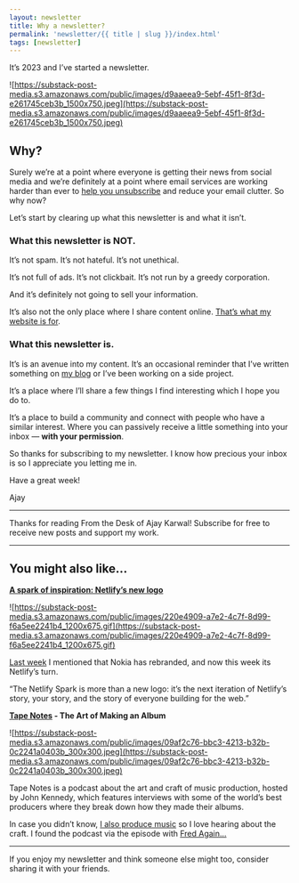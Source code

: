 ```yaml
---
layout: newsletter
title: Why a newsletter?
permalink: 'newsletter/{{ title | slug }}/index.html'
tags: [newsletter]
---
```


It’s 2023 and I’ve started a newsletter.

![https://substack-post-media.s3.amazonaws.com/public/images/d9aaeea9-5ebf-45f1-8f3d-e261745ceb3b_1500x750.jpeg](https://substack-post-media.s3.amazonaws.com/public/images/d9aaeea9-5ebf-45f1-8f3d-e261745ceb3b_1500x750.jpeg)

## Why?

Surely we’re at a point where everyone is getting their news from social media and we’re definitely at a point where email services are working harder than ever to [help you unsubscribe](https://9to5google.com/2022/06/01/how-to-easily-unsubscribe-from-marketing-emails-right-in-gmail/) and reduce your email clutter. So why now?

Let’s start by clearing up what this newsletter is and what it isn’t.

### What this newsletter is NOT.

It’s not spam. It’s not hateful. It’s not unethical.

It’s not full of ads. It’s not clickbait. It’s not run by a greedy corporation.

And it’s definitely not going to sell your information.

It’s also not the only place where I share content online. [That’s what my website is for](https://ajaykarwal.com/).

### What this newsletter is.

It’s is an avenue into my content. It’s an occasional reminder that I’ve written something on [my blog](https://ajaykarwal.com/blog/) or I’ve been working on a side project.

It’s a place where I’ll share a few things I find interesting which I hope you do to.

It’s a place to build a community and connect with people who have a similar interest. Where you can passively receive a little something into your inbox — **with your permission**.

So thanks for subscribing to my newsletter. I know how precious your inbox is so I appreciate you letting me in.

Have a great week!

Ajay

---

Thanks for reading From the Desk of Ajay Karwal! Subscribe for free to receive new posts and support my work.

---

## You might also like…

**[A spark of inspiration: Netlify’s new logo](https://www.netlify.com/blog/netlify-new-logo/)**

![https://substack-post-media.s3.amazonaws.com/public/images/220e4909-a7e2-4c7f-8d99-f6a5ee2241b4_1200x675.gif](https://substack-post-media.s3.amazonaws.com/public/images/220e4909-a7e2-4c7f-8d99-f6a5ee2241b4_1200x675.gif)

[Last week](https://ajaykarwal.substack.com/p/raised-by-books) I mentioned that Nokia has rebranded, and now this week its Netlify’s turn.

“The Netlify Spark is more than a new logo: it’s the next iteration of Netlify’s story, your story, and the story of everyone building for the web.”

**[Tape Notes](https://tapenotes.co.uk/) - The Art of Making an Album**

![https://substack-post-media.s3.amazonaws.com/public/images/09af2c76-bbc3-4213-b32b-0c2241a0403b_300x300.jpeg](https://substack-post-media.s3.amazonaws.com/public/images/09af2c76-bbc3-4213-b32b-0c2241a0403b_300x300.jpeg)

Tape Notes is a podcast about the art and craft of music production, hosted by John Kennedy, which features interviews with some of the world’s best producers where they break down how they made their albums.

In case you didn’t know, [I also produce music](https://soulconcept.uk/) so I love hearing about the craft. I found the podcast via the episode with [Fred Again…](https://tapenotes.co.uk/project/tn75-fred-again)

---

If you enjoy my newsletter and think someone else might too, consider sharing it with your friends.